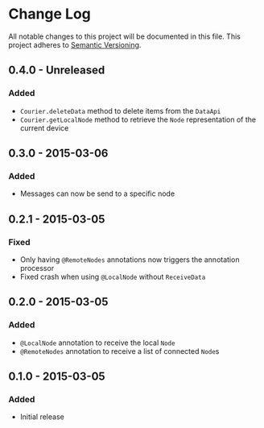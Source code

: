 # Change Log
All notable changes to this project will be documented in this file.
This project adheres to [Semantic Versioning](http://semver.org/).

## 0.4.0 - Unreleased
### Added
- `Courier.deleteData` method to delete items from the `DataApi`
- `Courier.getLocalNode` method to retrieve the `Node` representation of the current device

## 0.3.0 - 2015-03-06
### Added
- Messages can now be send to a specific node

## 0.2.1 - 2015-03-05
### Fixed
- Only having `@RemoteNodes` annotations now triggers the annotation processor
- Fixed crash when using `@LocalNode` without `ReceiveData`

## 0.2.0 - 2015-03-05
### Added
- `@LocalNode` annotation to receive the local `Node`
- `@RemoteNodes` annotation to receive a list of connected `Node`s

## 0.1.0 - 2015-03-05
### Added
- Initial release